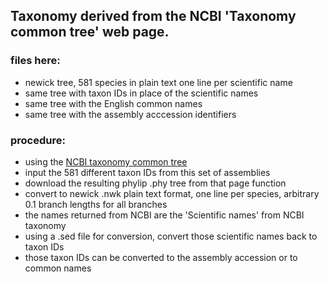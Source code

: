 ## Taxonomy derived from the NCBI 'Taxonomy common tree' web page.

### files here:
- newick tree, 581 species in plain text one line per scientific name
- same tree with taxon IDs in place of the scientific names
- same tree with the English common names
- same tree with the assembly acccession identifiers

### procedure:
- using the [NCBI taxonomy common tree](https://www.ncbi.nlm.nih.gov/Taxonomy/CommonTree/wwwcmt.cgi)
- input the 581 different taxon IDs from this set of assemblies
- download the resulting phylip .phy tree from that page function
- convert to newick .nwk plain text format, one line per species, arbitrary 0.1 branch lengths for all branches
- the names returned from NCBI are the 'Scientific names' from NCBI taxonomy
- using a .sed file for conversion, convert those scientific names back to taxon IDs
- those taxon IDs can be converted to the assembly accession or to common names
